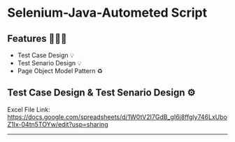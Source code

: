 Selenium-Java-Autometed Script
============


## Features 🧑🏻‍💻
- Test Case Design 💡
- Test Senario Design 💡
- Page Object Model Pattern ♻️


## Test Case Design & Test Senario Design ⚙️
Excel File
Link: https://docs.google.com/spreadsheets/d/1W0tV2I7GdB_gI6j8ffgly746LxUboZ1Ix-04tn5TOYw/edit?usp=sharing

---

